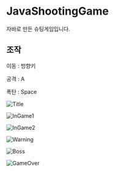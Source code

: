 # JavaShootingGame

자바로 만든 슈팅게임입니다.

<H2> 조작 </H2>

이동 : 방향키

공격 : A

폭탄 : Space



![Title](./Image/InGame1.png)

![InGame1](./Image/Title.png)

![InGame2](./Image/InGame2.png)

![Warning](./Image/Warning.png)

![Boss](./Image/Boss.png)

![GameOver](./Image/GameOver.png)
